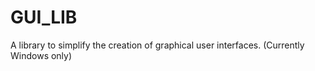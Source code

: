 # GUI_LIB
A library to simplify the creation of graphical user interfaces. (Currently Windows only)
